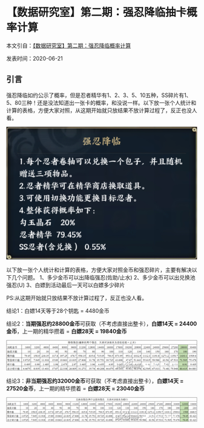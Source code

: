 # 【数据研究室】第二期：强忍降临抽卡概率计算

本文引自：[【数据研究室】第二期：强忍降临概率计算](https://tieba.baidu.com/p/6762786074)

发表时间：2020-06-21

## 引言

强忍降临如约公示了概率，但是忍者精华有1、2、3、5、10五种，SS碎片有1、5、80三种！还是没法知道出一张卡的概率，和没说一样。以下放一张个人统计和计算的表格，方便大家对照，从这期开始就只放结果不放计算过程了，反正也没人看。

![image-20200621175144979](../imgs/image-20200621175144979.png)

以下放一张个人统计和计算的表格，方便大家对照金币和强忍碎片，主要有解决以下几个问题。
1、多少金币可以出降临强忍(佐助/止水)
2、多少金币可以出兑换池强忍(U)
3、白嫖到活动最后一天可以白嫖多少碎片


PS:从这期开始就只放结果不放计算过程了，反正也没人看。



结论1：白嫖14天等于28个钥匙 = 4480金币

结论2：**当期强忍约28800金币**可获取（不考虑直接出整卡），**白嫖14天 = 24400金币**，上一期的精华攒着 = **白嫖28天 = 19840金币**

![img](../imgs/12e8b9a95edf8db12d968e341e23dd54574e74b4.jpg)

结论3：**非当期强忍约32000金币**可获取（不考虑直接出整卡），**白嫖14天 = 27520金币**，上一期的精华攒着 = **白嫖28天 = 23040金币**

![img](../imgs/9800593e8794a4c26499157b19f41bd5ac6e39b5.jpg)
